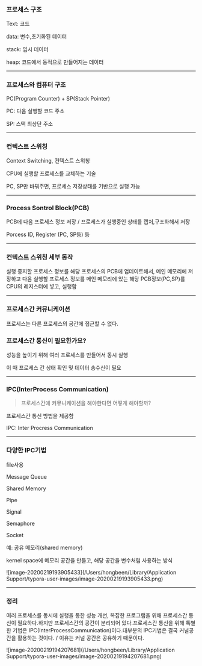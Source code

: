 ### 프로세스 구조

Text: 코드

data: 변수,초기화된 데이터

stack: 임시 데이터

heap: 코드에서 동적으로 만들어지는 데이터

---

### 프로세스와 컴퓨터 구조

PC(Program Counter) + SP(Stack Pointer)

PC: 다음 실행할 코드 주소

SP: 스택 최상단 주소

----

### 컨텍스트 스위칭

Context Switching, 컨텍스트 스위칭

CPU에 실행할 프로세스를 교체하는 기술

PC, SP만 바꿔주면, 프로세스 저장상태를 기반으로 실행 가능

----

### Process Sontrol Block(PCB)

PCB에 다음 프로세스 정보 저장 / 프로세스가 실행중인 상태를 캡처,구조화해서 저장

Porcess ID, Register (PC, SP등) 등

---

### 컨텍스트 스위칭 세부 동작

실행 중지할 프로세스 정보를 해당 프로세스의 PCB에 업데이트해서, 메인 메모리에 저장하고 다음 실행할 프로세스 정보를 메인 메모리에 있는 해당 PCB정보(PC,SP)를 CPU의 레지스터에 넣고, 실행함

----

### 프로세스간 커뮤니케이션

프로세스는 다른 프로세스의 공간에 접근할 수 없다.

### 프로세스간 통신이 필요한가요?

성능을 높이기 위해 여러 프로세스를 만들어서 동시 실행

이 때 프로세스 간 상태 확인 및 데이터 송수신이 필요

----

### IPC(InterProcess Communication)

> 프로세스간에 커뮤니케이션을 해야한다면 어떻게 해야할까?

프로세스간 통신 방법을 제공함

IPC: Inter Procress Communication

----

### 다양한 IPC기법

file사용

Message Queue

Shared Memory

Pipe

Signal

Semaphore

Socket

예: 공유 메모리(shared memory)

kernel space에 메모리 공간을 만들고, 해당 공간을 변수처럼 사용하는 방식

![image-20200219193905433](/Users/hongbeen/Library/Application Support/typora-user-images/image-20200219193905433.png)

---

### 정리

여러 프로세스를 동시에 실행을 통한 성능 개선, 복잡한 프로그램을 위해 프로세스간 통신이 필요하다.하지만 프로세스간의 공간이 분리되어 있다.프로세스간 통신을 위해 톡별한 기법은 IPC(InterProcessCommunication)이다.대부분의 IPC기법은 결국 커널공간을 활용하는 것이다. / 이유는 커널 공간은 공유하기 때문이다.

![image-20200219194207681](/Users/hongbeen/Library/Application Support/typora-user-images/image-20200219194207681.png)